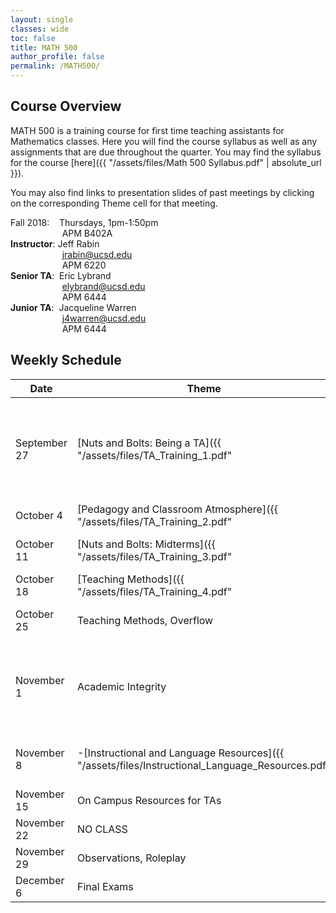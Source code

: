 ```yaml
---
layout: single
classes: wide
toc: false
title: MATH 500
author_profile: false
permalink: /MATH500/
---
```


## Course Overview

MATH 500 is a training course for first time teaching assistants for Mathematics classes. Here you will find the course syllabus as well as any assignments that are due throughout the quarter.
You may find the syllabus for the course [here]({{ "/assets/files/Math 500 Syllabus.pdf" | absolute_url }}).

You may also find links to presentation slides of past meetings by clicking on the
corresponding Theme cell for that meeting.

Fall 2018: &nbsp;&nbsp;&nbsp;Thursdays, 1pm-1:50pm  
&nbsp;&nbsp;&nbsp;&nbsp;&nbsp;&nbsp;&nbsp;&nbsp;&nbsp;&nbsp;&nbsp;&nbsp;&nbsp;&nbsp;&nbsp;&nbsp;&nbsp;&nbsp;&nbsp;&nbsp;&nbsp;APM B402A  
**Instructor**: Jeff Rabin  
&nbsp;&nbsp;&nbsp;&nbsp;&nbsp;&nbsp;&nbsp;&nbsp;&nbsp;&nbsp;&nbsp;&nbsp;&nbsp;&nbsp;&nbsp;&nbsp;&nbsp;&nbsp;&nbsp;&nbsp;&nbsp;jrabin@ucsd.edu  
&nbsp;&nbsp;&nbsp;&nbsp;&nbsp;&nbsp;&nbsp;&nbsp;&nbsp;&nbsp;&nbsp;&nbsp;&nbsp;&nbsp;&nbsp;&nbsp;&nbsp;&nbsp;&nbsp;&nbsp;&nbsp;APM 6220  
**Senior TA**: &nbsp;Eric Lybrand  
&nbsp;&nbsp;&nbsp;&nbsp;&nbsp;&nbsp;&nbsp;&nbsp;&nbsp;&nbsp;&nbsp;&nbsp;&nbsp;&nbsp;&nbsp;&nbsp;&nbsp;&nbsp;&nbsp;&nbsp;&nbsp;elybrand@ucsd.edu  
&nbsp;&nbsp;&nbsp;&nbsp;&nbsp;&nbsp;&nbsp;&nbsp;&nbsp;&nbsp;&nbsp;&nbsp;&nbsp;&nbsp;&nbsp;&nbsp;&nbsp;&nbsp;&nbsp;&nbsp;&nbsp;APM 6444  
**Junior TA**: &nbsp;Jacqueline Warren  
&nbsp;&nbsp;&nbsp;&nbsp;&nbsp;&nbsp;&nbsp;&nbsp;&nbsp;&nbsp;&nbsp;&nbsp;&nbsp;&nbsp;&nbsp;&nbsp;&nbsp;&nbsp;&nbsp;&nbsp;&nbsp;j4warren@ucsd.edu   
&nbsp;&nbsp;&nbsp;&nbsp;&nbsp;&nbsp;&nbsp;&nbsp;&nbsp;&nbsp;&nbsp;&nbsp;&nbsp;&nbsp;&nbsp;&nbsp;&nbsp;&nbsp;&nbsp;&nbsp;&nbsp;APM 6444  

## Weekly Schedule

| Date                   | Theme                            | Background                | Homework           |
| -----------------------| -------------------------------- | ------------------------- | ------------------ |
| September 27           | [Nuts and Bolts: Being a TA]({{ "/assets/files/TA_Training_1.pdf" | absolute_url }})	    | -[List of Responsibilities](http://www.math.ucsd.edu/~seniorta/Policies/TADuties.pdf)<br>-[Before the Quarter Starts](http://www.math.ucsd.edu/~seniorta/Gettingstarted/preparation.html)<br> -[Your First Section](http://www.math.ucsd.edu/~seniorta/Gettingstarted/firstsection.html) <br> -[How to Use Gradescope](https://math.ucsd.edu/resources/instructor-resources/gradescope/index.html)<br> -[How to Use TritonEd](https://blink.ucsd.edu/faculty/instruction/tritoned/use/index.html)<br> -[Writing a Teaching Statement](https://www.ams.org/notices/201501/rnoti-p59.pdf) <br> -[Example Teaching Statement]({{ "/assets/files/LS_teaching_statement.pdf" | absolute_url }})| Read your list of responsibilities (see first link). Write a teaching statement. Due October 4th. |
| October 4              | [Pedagogy and Classroom Atmosphere]({{ "/assets/files/TA_Training_2.pdf" | absolute_url }})| 					        |
| October 11             | [Nuts and Bolts: Midterms]({{ "/assets/files/TA_Training_3.pdf" | absolute_url }})		    | -[Proctoring](http://www.math.ucsd.edu/~seniorta/Gettingstarted/exams-proctoring.html)<br>-[Grading Exams](http://www.math.ucsd.edu/~seniorta/Gettingstarted/exams-grading.html)<br> -[Returning Exams](http://www.math.ucsd.edu/~seniorta/Gettingstarted/exams-returning.html) | |
| October 18             | [Teaching Methods]({{ "/assets/files/TA_Training_4.pdf" | absolute_url }})	  				| -Guest Lecture (Todd Kemp)| Read [this article]({{ "/assets/files/Mason&WatsonChapter.pdf" | absolute_url }})	. Submit 1 or 2 paragraphs on Gradescope reflecting on the piece. Due next week. No late submissions.
| October 25             | Teaching Methods, Overflow       | -Student Panel			| Begin observing one colleague in MATH 500 and [one experienced TA]({{ "/assets/files/Peer_Observation_Sheet.pdf" | absolute_url }}). Submit an [observation form]({{ "/assets/files/student_template.tex" | absolute_url }}) on Gradescope for each by November 15th. |
| November 1             | Academic Integrity	            | -Guest Lecture	(OAI) <br> -[What to do When You Suspect Cheating](https://academicintegrity.ucsd.edu/take-action/report-cheating/guidelines.html) <br> -[How to Report a Violation](https://academicintegrity.ucsd.edu/take-action/report-cheating/index.html)	<br>-[What Happens After Cheating Is Reported](https://academicintegrity.ucsd.edu/process/after-report.html#A-formal-Academic-Integrity-Rev)<br> -[UCSD Academic Integrity Stats](https://academicintegrity.ucsd.edu/about/reports.html)   |
| November 8             | -[Instructional and Language Resources]({{ "/assets/files/Instructional_Language_Resources.pdf" | absolute_url }})<br> -[Prevention and Harassment]({{ "/assets/files/Math_TAs_Presentation, November_2018.pptx" | absolute_url }})		| -Guest Lectures (ELI, OPHD) <br> -[Students of Concern](https://blink.ucsd.edu/instructors/advising/concern/index.html)<br> -[Helping Sexual Harassment Victims](http://sos.ucsd.edu/get-help/help-someone.html)|
| November 15            | On Campus Resources for TAs		| -Guest Lecture	(OSD, CAPS) <br> -[Types of Student Accommodations](https://disabilities.ucsd.edu/students/typesaccommodations.html)		| Rewrite teaching statement. |
| November 22            | NO CLASS				            | Happy Thanksgiving!	    |
| November 29            | Observations, Roleplay			| 						    |
| December 6             | Final Exams			            | -[Leaving at the End of Quarter](http://www.math.ucsd.edu/~seniorta/Policies/leaving.html)<br> -[Holding Onto Exams](http://www.math.ucsd.edu/~seniorta/Policies/exams.html)| |
